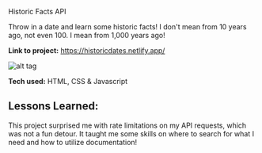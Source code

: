 Historic Facts API

Throw in a date and learn some historic facts! I don't mean from 10 years ago, not even 100. I mean from 1,000 years ago! 

**Link to project:** https://historicdates.netlify.app/

![alt tag](https://i.imgur.com/AeJAjaX.png)


**Tech used:** HTML, CSS & Javascript

## Lessons Learned:
This project surprised me with rate limitations on my API requests, which was not a fun detour. It taught me some skills on where to search for what I need and how to utilize documentation!

